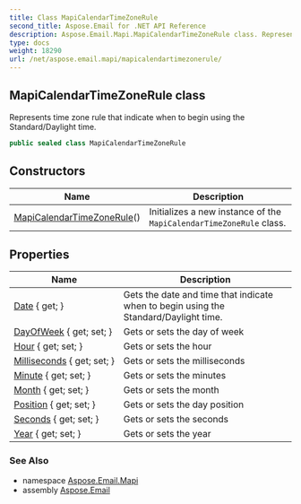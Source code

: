 ```yaml
---
title: Class MapiCalendarTimeZoneRule
second_title: Aspose.Email for .NET API Reference
description: Aspose.Email.Mapi.MapiCalendarTimeZoneRule class. Represents time zone rule that indicate when to begin using the Standard/Daylight time
type: docs
weight: 18290
url: /net/aspose.email.mapi/mapicalendartimezonerule/
---
```

## MapiCalendarTimeZoneRule class

Represents time zone rule that indicate when to begin using the Standard/Daylight time.

```csharp
public sealed class MapiCalendarTimeZoneRule
```

## Constructors

| Name | Description |
| --- | --- |
| [MapiCalendarTimeZoneRule](mapicalendartimezonerule/)() | Initializes a new instance of the `MapiCalendarTimeZoneRule` class. |

## Properties

| Name | Description |
| --- | --- |
| [Date](../../aspose.email.mapi/mapicalendartimezonerule/date/) { get; } | Gets the date and time that indicate when to begin using the Standard/Daylight time. |
| [DayOfWeek](../../aspose.email.mapi/mapicalendartimezonerule/dayofweek/) { get; set; } | Gets or sets the day of week |
| [Hour](../../aspose.email.mapi/mapicalendartimezonerule/hour/) { get; set; } | Gets or sets the hour |
| [Milliseconds](../../aspose.email.mapi/mapicalendartimezonerule/milliseconds/) { get; set; } | Gets or sets the milliseconds |
| [Minute](../../aspose.email.mapi/mapicalendartimezonerule/minute/) { get; set; } | Gets or sets the minutes |
| [Month](../../aspose.email.mapi/mapicalendartimezonerule/month/) { get; set; } | Gets or sets the month |
| [Position](../../aspose.email.mapi/mapicalendartimezonerule/position/) { get; set; } | Gets or sets the day position |
| [Seconds](../../aspose.email.mapi/mapicalendartimezonerule/seconds/) { get; set; } | Gets or sets the seconds |
| [Year](../../aspose.email.mapi/mapicalendartimezonerule/year/) { get; set; } | Gets or sets the year |

### See Also

* namespace [Aspose.Email.Mapi](../../aspose.email.mapi/)
* assembly [Aspose.Email](../../)


